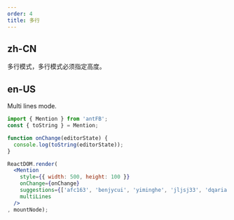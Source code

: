 ```yaml
---
order: 4
title: 多行
---
```


## zh-CN

多行模式，多行模式必须指定高度。

## en-US

Multi lines mode.

````jsx
import { Mention } from 'antFB';
const { toString } = Mention;

function onChange(editorState) {
  console.log(toString(editorState));
}

ReactDOM.render(
  <Mention
    style={{ width: 500, height: 100 }}
    onChange={onChange}
    suggestions={['afc163', 'benjycui', 'yiminghe', 'jljsj33', 'dqaria', 'RaoHai']}
    multiLines
  />
, mountNode);
````
